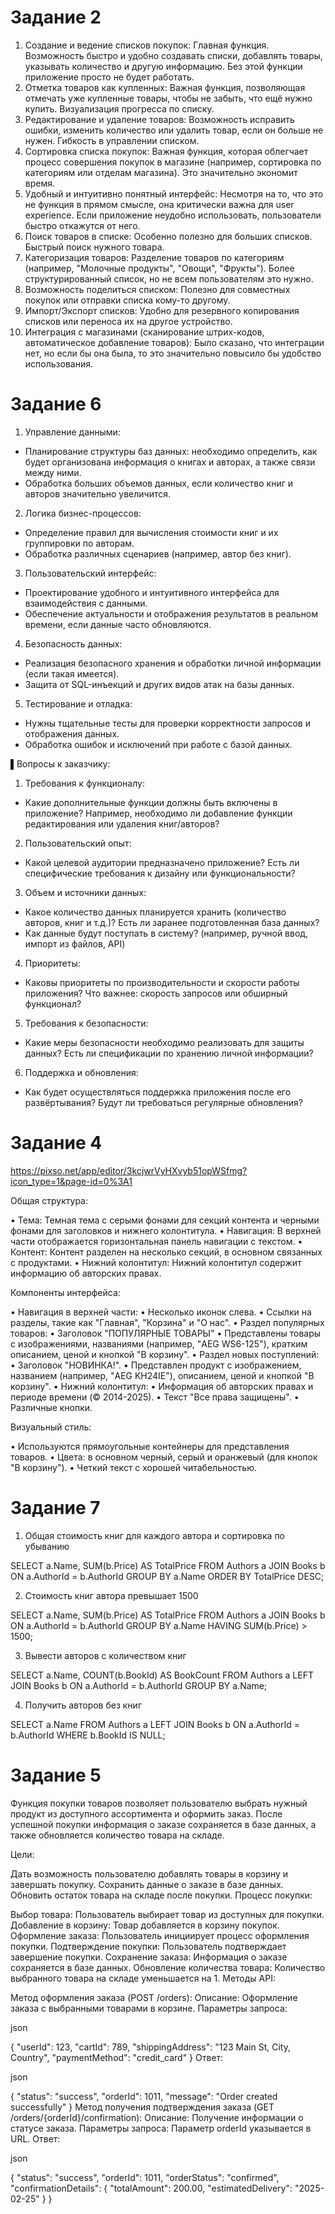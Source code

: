 # Задание 2

1. Создание и ведение списков покупок: Главная функция. Возможность быстро и удобно создавать списки, добавлять товары, указывать количество и другую информацию. Без этой функции приложение просто не будет работать.
2. Отметка товаров как купленных: Важная функция, позволяющая отмечать уже купленные товары, чтобы не забыть, что ещё нужно купить. Визуализация прогресса по списку.
3. Редактирование и удаление товаров: Возможность исправить ошибки, изменить количество или удалить товар, если он больше не нужен. Гибкость в управлении списком.
4. Сортировка списка покупок: Важная функция, которая облегчает процесс совершения покупок в магазине (например, сортировка по категориям или отделам магазина). Это значительно экономит время.
5. Удобный и интуитивно понятный интерфейс: Несмотря на то, что это не функция в прямом смысле, она критически важна для user experience. Если приложение неудобно использовать, пользователи быстро откажутся от него.
6. Поиск товаров в списке: Особенно полезно для больших списков. Быстрый поиск нужного товара.
7. Категоризация товаров: Разделение товаров по категориям (например, "Молочные продукты", "Овощи", "Фрукты"). Более структурированный список, но не всем пользователям это нужно.
8. Возможность поделиться списком: Полезно для совместных покупок или отправки списка кому-то другому.
9. Импорт/Экспорт списков: Удобно для резервного копирования списков или переноса их на другое устройство.
10. Интеграция с магазинами (сканирование штрих-кодов, автоматическое добавление товаров): Было сказано, что интеграции нет, но если бы она была, то это значительно повысило бы удобство использования.

# Задание 6

1. Управление данными:
  - Планирование структуры баз данных: необходимо определить, как будет организована информация о книгах и авторах, а также связи между ними.
  - Обработка больших объемов данных, если количество книг и авторов значительно увеличится.

2. Логика бизнес-процессов:
  - Определение правил для вычисления стоимости книг и их группировки по авторам.
  - Обработка различных сценариев (например, автор без книг).

3. Пользовательский интерфейс:
  - Проектирование удобного и интуитивного интерфейса для взаимодействия с данными.
  - Обеспечение актуальности и отображения результатов в реальном времени, если данные часто обновляются.

4. Безопасность данных:
  - Реализация безопасного хранения и обработки личной информации (если такая имеется).
  - Защита от SQL-инъекций и других видов атак на базы данных.

5. Тестирование и отладка:
  - Нужны тщательные тесты для проверки корректности запросов и отображения данных.
  - Обработка ошибок и исключений при работе с базой данных.

▌Вопросы к заказчику:

1. Требования к функционалу:
  - Какие дополнительные функции должны быть включены в приложение? Например, необходимо ли добавление функции редактирования или удаления книг/авторов?

2. Пользовательский опыт:
  - Какой целевой аудитории предназначено приложение? Есть ли специфические требования к дизайну или функциональности?

3. Объем и источники данных:
  - Какое количество данных планируется хранить (количество авторов, книг и т.д.)? Есть ли заранее подготовленная база данных?
  - Как данные будут поступать в систему? (например, ручной ввод, импорт из файлов, API)

4. Приоритеты:
  - Каковы приоритеты по производительности и скорости работы приложения? Что важнее: скорость запросов или обширный функционал?

5. Требования к безопасности:
  - Какие меры безопасности необходимо реализовать для защиты данных? Есть ли спецификации по хранению личной информации?

6. Поддержка и обновления:
  - Как будет осуществляться поддержка приложения после его развёртывания? Будут ли требоваться регулярные обновления?

# Задание 4 

https://pixso.net/app/editor/3kcjwrVyHXvyb51opWSfmg?icon_type=1&page-id=0%3A1

Общая структура:

•  Тема: Темная тема с серыми фонами для секций контента и черными фонами для заголовков и нижнего колонтитула.
•  Навигация: В верхней части отображается горизонтальная панель навигации с текстом.
•  Контент: Контент разделен на несколько секций, в основном связанных с продуктами.
•  Нижний колонтитул: Нижний колонтитул содержит информацию об авторских правах.

Компоненты интерфейса:

•  Навигация в верхней части:
  •  Несколько иконок слева.
  •  Ссылки на разделы, такие как "Главная", "Корзина" и "О нас".
•  Раздел популярных товаров:
  •  Заголовок "ПОПУЛЯРНЫЕ ТОВАРЫ"
  •  Представлены товары с изображениями, названиями (например, "AEG WS6-125"), кратким описанием, ценой и кнопкой "В корзину".
•  Раздел новых поступлений:
  •  Заголовок "НОВИНКА!".
  •  Представлен продукт с изображением, названием (например, "AEG KH24IE"), описанием, ценой и кнопкой "В корзину".
•  Нижний колонтитул:
  •  Информация об авторских правах и периоде времени (© 2014-2025).
  •  Текст "Все права защищены".
  •  Различные кнопки.

Визуальный стиль:

•  Используются прямоугольные контейнеры для представления товаров.
•  Цвета: в основном черный, серый и оранжевый (для кнопок "В корзину").
•  Четкий текст с хорошей читабельностью.

# Задание 7

1. Общая стоимость книг для каждого автора и сортировка по убыванию
   
SELECT a.Name, SUM(b.Price) AS TotalPrice
FROM Authors a
JOIN Books b ON a.AuthorId = b.AuthorId
GROUP BY a.Name
ORDER BY TotalPrice DESC;

2. Стоимость книг автора превышает 1500

SELECT a.Name, SUM(b.Price) AS TotalPrice
FROM Authors a
JOIN Books b ON a.AuthorId = b.AuthorId
GROUP BY a.Name
HAVING SUM(b.Price) > 1500;

3. Вывести авторов с количеством книг

SELECT a.Name, COUNT(b.BookId) AS BookCount
FROM Authors a
LEFT JOIN Books b ON a.AuthorId = b.AuthorId
GROUP BY a.Name;

4. Получить авторов без книг

SELECT a.Name
FROM Authors a
LEFT JOIN Books b ON a.AuthorId = b.AuthorId
WHERE b.BookId IS NULL;

# Задание 5

Функция покупки товаров позволяет пользователю выбрать нужный продукт из доступного ассортимента и оформить заказ. После успешной покупки информация о заказе сохраняется в базе данных, а также обновляется количество товара на складе.

Цели:

Дать возможность пользователю добавлять товары в корзину и завершать покупку.
Сохранить данные о заказе в базе данных.
Обновить остаток товара на складе после покупки.
Процесс покупки:

Выбор товара: Пользователь выбирает товар из доступных для покупки.
Добавление в корзину: Товар добавляется в корзину покупок.
Оформление заказа: Пользователь инициирует процесс оформления покупки.
Подтверждение покупки: Пользователь подтверждает завершение покупки.
Сохранение заказа: Информация о заказе сохраняется в базе данных.
Обновление количества товара: Количество выбранного товара на складе уменьшается на 1.
Методы API:

Метод оформления заказа (POST /orders): Описание: Оформление заказа с выбранными товарами в корзине. Параметры запроса:

json

{
  "userId": 123,
  "cartId": 789,
  "shippingAddress": "123 Main St, City, Country",
  "paymentMethod": "credit_card"
}
Ответ:

json

{
  "status": "success",
  "orderId": 1011,
  "message": "Order created successfully"
}
Метод получения подтверждения заказа (GET /orders/{orderId}/confirmation): Описание: Получение информации о статусе заказа. Параметры запроса: Параметр orderId указывается в URL. Ответ:

json

{
  "status": "success",
  "orderId": 1011,
  "orderStatus": "confirmed",
  "confirmationDetails": {
    "totalAmount": 200.00,
    "estimatedDelivery": "2025-02-25"
  }
}





